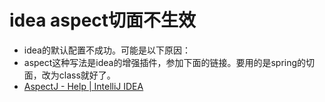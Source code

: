 # idea aspect切面不生效
 * idea的默认配置不成功。可能是以下原因：
 * aspect这种写法是idea的增强插件，参加下面的链接。要用的是spring的切面，改为class就好了。
 * [AspectJ - Help | IntelliJ IDEA](https://www.jetbrains.com/help/idea/aspectj.html)